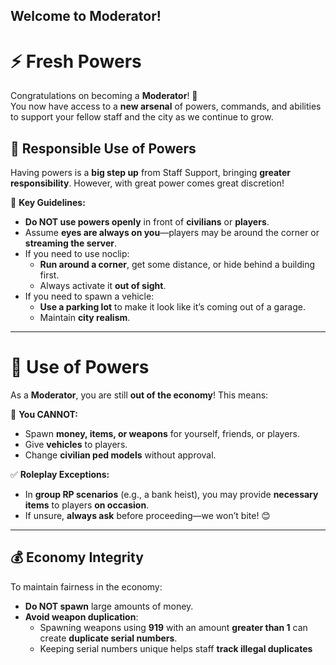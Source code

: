## Welcome to Moderator!  
# ⚡ Fresh Powers  

Congratulations on becoming a **Moderator**! 🎉  
You now have access to a **new arsenal** of powers, commands, and abilities to support your fellow staff and the city as we continue to grow.  

## 🛑 Responsible Use of Powers  

Having powers is a **big step up** from Staff Support, bringing **greater responsibility**. However, with great power comes great discretion!  

🚨 **Key Guidelines:**  
- **Do NOT use powers openly** in front of **civilians** or **players**.  
- Assume **eyes are always on you**—players may be around the corner or **streaming the server**.  
- If you need to use noclip:  
  - **Run around a corner**, get some distance, or hide behind a building first.  
  - Always activate it **out of sight**.  
- If you need to spawn a vehicle:  
  - **Use a parking lot** to make it look like it’s coming out of a garage.  
  - Maintain **city realism**.  

---

# 🔑 Use of Powers  

As a **Moderator**, you are still **out of the economy**! This means:  

🚫 **You CANNOT:**  
- Spawn **money, items, or weapons** for yourself, friends, or players.  
- Give **vehicles** to players.  
- Change **civilian ped models** without approval.  

✅ **Roleplay Exceptions:**  
- In **group RP scenarios** (e.g., a bank heist), you may provide **necessary items** to players **on occasion**.  
- If unsure, **always ask** before proceeding—we won’t bite! 😊  

---

## 💰 Economy Integrity  

To maintain fairness in the economy:  
- **Do NOT spawn** large amounts of money.  
- **Avoid weapon duplication**:  
  - Spawning weapons using **919** with an amount **greater than 1** can create **duplicate serial numbers**.  
  - Keeping serial numbers unique helps staff **track illegal duplicates**
